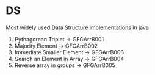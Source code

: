 # DS
Most widely used Data Structure implementations in java
1. Pythagorean Triplet -> GFGArrB001
2. Majority Element -> GFGArrB002
3. Immediate Smaller Element -> GFGArrB003
4. Search an Element in Array -> GFGArrB004
5. Reverse array in groups -> GFGArrB005
